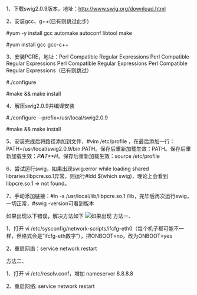 1、下载swig2.0.9版本，地址：http://www.swig.org/download.html

2、安装gcc、g++(已有则跳过此步)

\#yum -y install gcc automake autoconf libtool make

\#yum install gcc gcc-c++

3、安装PCRE，地址：Perl Compatible Regular Expressions Perl Compatible Regular Expressions Perl Compatible Regular Expressions Perl Compatible Regular Expressions（已有则跳过）

\#./configure

\#make && make install

4、解压swig2.0.9并编译安装

\#./configure --prefix=/usr/local/swig2.0.9

\#make && make install

5、安装完成后将路径添加到文件，#vim /etc/profile ，在最后添加一行：PATH=/usr/local/swig2.0.9/bin:PATH。保存后重新加载生效：PATH。保存后重新加载生效：*P**A**T**H*。保存后重新加载生效：source /etc/profile

6、尝试运行swig，如果出现swig:error while loading shared libraries:libpcre.so.1异常，则运行#ldd $(which swig)，理论上会看到libpcre.so.1 => not found。

7、手动添加链接：#ln -s /usr/local/lib/libpcre.so.1 /lib，完毕后再次运行swig，一切正常，#swig -version可看到版本

如果出现以下错误，解决方法如下
![如果出现](https://img-blog.csdnimg.cn/20190603165225864.jpg)
方法一、

1、打开 vi /etc/sysconfig/network-scripts/ifcfg-eth0（每个机子都可能不一样，但格式会是“ifcfg-eth数字”），把ONBOOT=no，改为ONBOOT=yes

2、重启网络：service network restart

方法二、

1、打开 vi /etc/resolv.conf，增加 nameserver 8.8.8.8

2、重启网络: service network restart